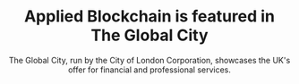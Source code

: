 ---
layout: "post"
title: "Applied Blockchain is featured in The Global City"
subtitle: "The Global City, run by the City of London Corporation, showcases the UK's offer for financial and professional services."
image: "the-global-city.jpg"
category: "News"
tags: ["Media", "London", ""]
link:
  type: "external"
  url: "https://www.theglobalcity.uk/resources/applied-blockchain"
---